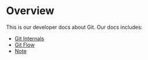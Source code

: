 # Overview
This is our developer docs about Git. Our docs includes:

- [Git Internals](git/internals.md)
- [Git Flow](git/git_flow.md)
- [Note](git/note.md)